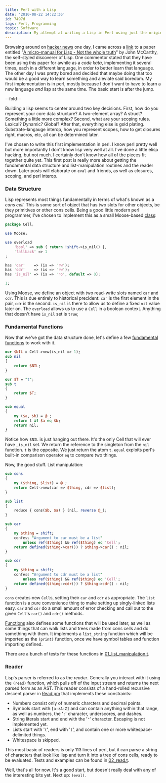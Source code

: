 ```yaml
---
title: Perl with a Lisp
date: '2010-08-22 14:22:36'
id: 7497d
tags: Perl, Programming
topic: Software
description: My attempt at writing a Lisp in Perl using just the original Lisp micromanual.
---
```


[hn]: http://news.ycombinator.com
[hn-micromanual]: http://news.ycombinator.com/item?id=1591112
[micromanual]: http://www.ee.ryerson.ca/~elf/pub/misc/micromanualLISP.pdf
[Functions]: http://github.com/peterkeen/kata/blob/master/perl/lib/Functions.pm
[Cell]: http://github.com/peterkeen/kata/blob/master/perl/lib/Cell.pm
[Read.pm]: http://github.com/peterkeen/kata/blob/master/perl/lib/Read.pm
[01_list_manipulation.t]: http://github.com/peterkeen/kata/blob/master/perl/t/01_list_manipulation.t
[02_read.t]: http://github.com/peterkeen/kata/blob/master/perl/t/02_read.t

Browsing around on [hacker news][hn] one day, I came across a [link][hn-micromanual] to a paper entitled "[A micro-manual for Lisp - Not the whole truth][micromanual]" by John McCarthy, the self-styled discoverer of Lisp. One commentor stated that they have been using this paper for awhile as a *code kata*, implementing it several times, each in a different language, in order to better learn that language. The other day I was pretty bored and decided that maybe doing that too would be a good way to learn something and aleviate said boredom. My first implementation is in perl, mostly because I don't want to have to learn a new language *and* lisp at the same time. The basic start is after the jump.

--fold--

Building a lisp seems to center around two key decisions. First, how do you represent your core data structure? A two-element array? A struct? Something a little more complex? Second, what are your scoping rules. Lexical? Dynamic? Global? After that, everything else is gold plating. Substrate-langauge interop, how you represent scopes, how to get closures right, macros, etc, all can be determined later.

I've chosen to write this first implementation in perl. I know perl pretty well but more importantly I don't know lisp very well at all. I've done a little elisp hacking, but not much. I certainly don't know how all of the pieces fit together quite yet. This first post is really more about getting the fundamental data structure and list-manipulation routines and the reader down. Later posts will elaborate on `eval` and friends, as well as closures, scoping, and perl interop.

### Data Structure

Lisp represents most things fundamentally in terms of what's known as a *cons cell*. This is some sort of object that has two slots for other objects, be they primitives or other cons cells. Being a good little modern perl programmer, I've chosen to implement this as a small Moose-based [class][Cell]:

```perl
package Cell;

use Moose;

use overload
    'bool' => sub { return !shift->is_nil() },
    'fallback' => 1
;

has 'car'    => (is => 'rw');
has 'cdr'    => (is => 'rw');
has 'is_nil' => (is => 'ro', default => 0);

1;
```

Using Moose, we define an object with two read-write slots named `car` and `cdr`. This is due entirely to historical precident: `car` is the first element in the pair, `cdr` is the second. `is_nil` is there to allow us to define a fixed `nil` value later on. The `overload` allows us to use a `Cell` in a boolean context. Anything that doesn't have `is_nil` set is `true`;

### Fundamental Functions

Now that we've got the data structure done, let's define a few [fundamental functions][Functions] to work with it.

```perl
our $NIL = Cell->new(is_nil => 1);
sub nil
{
    return $NIL;
}

our $T = "t";
sub t
{
    return $T;
}

sub equal
{
    my ($a, $b) = @_;
    return t if $a eq $b;
    return nil;
}
```

Notice how `$NIL` is just hanging out there. It's the only Cell that will ever have `_is_nil` set. We return the reference to the singleton from the `nil` function. `t` is the opposite. We just return the atom `t`. `equal` exploits perl's built-in comparison operator `eq` to compare two things.

Now, the good stuff. List manipulation:

```perl
sub cons
{
    my ($thing, $list) = @_;
    return Cell->new(car => $thing, cdr => $list);
}

sub list
{
    reduce { cons($b, $a) } (nil, reverse @_);
}

sub car
{
    my $thing = shift;
    confess "Argument to car must be a list"
        unless ref($thing) && ref($thing) eq 'Cell';
    return defined($thing->car()) ? $thing->car() : nil;
}

sub cdr
{
    my $thing = shift;
    confess "Argument to cdr must be a list"
        unless ref($thing) && ref($thing) eq 'Cell';
    return defined($thing->cdr()) ? $thing->cdr() : nil;
}
```

`cons` creates new `Cell`s, setting their `car` and `cdr` as appropriate. The `list` function is a pure convenience thing to make setting up singly-linked lists easy. `car` and `cdr` do a small amount of error checking and call out to the given `Cell`'s `car()` and `cdr()` methods.

[Functions][] also defines some functions that will be used later, as well as some things that can walk lists and trees made from cons cells and do something with them. It implements a `list_string` function which will be imported as the `(print)` function, once we have symbol tables and function importing defined.

There are a bunch of tests for these functions in [01_list_manipulation.t][]. 

### Reader

Lisp's parser is referred to as the *reader*. Generally you interact with it using the `(read)` function, which pulls off of the input stream and returns the next parsed form as an AST. This reader consists of a hand-rolled recursive descent parser in [Read.pm][] that implements these constraints:

* Numbers consist only of numeric charcters and decimal points.
* Symbols start with `[a-zA-Z]` and can contain anything within that range, as well as numbers, the '`:`' character, underscores, and dashes.
* String literals start and end with the '`"`' character. Escaping is not implemented yet.
* Lists start with '`(`', end with '`)`', and contain one or more whitespace-delimited things.
* Whitespace is skipped.

This most basic of readers is only 113 lines of perl, but it can parse a string of characters that look like lisp and turn it into a tree of cons cells, ready to be evaluated. Tests and examples can be found in [02_read.t][].

Well, that's all for now. It's a good start, but doesn't really deal with any of the interesting bits yet. Next up: `(eval)`.


